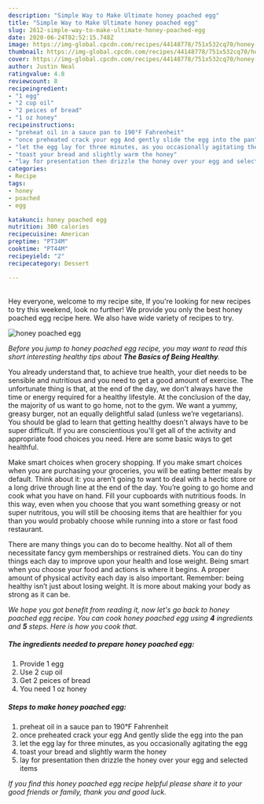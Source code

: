 ```yaml
---
description: "Simple Way to Make Ultimate honey poached egg"
title: "Simple Way to Make Ultimate honey poached egg"
slug: 2612-simple-way-to-make-ultimate-honey-poached-egg
date: 2020-06-24T02:52:15.748Z
image: https://img-global.cpcdn.com/recipes/44148778/751x532cq70/honey-poached-egg-recipe-main-photo.jpg
thumbnail: https://img-global.cpcdn.com/recipes/44148778/751x532cq70/honey-poached-egg-recipe-main-photo.jpg
cover: https://img-global.cpcdn.com/recipes/44148778/751x532cq70/honey-poached-egg-recipe-main-photo.jpg
author: Justin Neal
ratingvalue: 4.8
reviewcount: 8
recipeingredient:
- "1 egg"
- "2 cup oil"
- "2 peices of bread"
- "1 oz honey"
recipeinstructions:
- "preheat oil in a sauce pan to 190°F Fahrenheit"
- "once preheated crack your egg And gently slide the egg into the pan"
- "let the egg lay for three minutes, as you occasionally agitating the egg"
- "toast your bread and slightly warm the honey"
- "lay for presentation then drizzle the honey over your egg and selected items"
categories:
- Recipe
tags:
- honey
- poached
- egg

katakunci: honey poached egg 
nutrition: 300 calories
recipecuisine: American
preptime: "PT34M"
cooktime: "PT44M"
recipeyield: "2"
recipecategory: Dessert

---
```

<br>
Hey everyone, welcome to my recipe site, If you're looking for new recipes to try this weekend, look no further! We provide you only the best honey poached egg recipe here. We also have wide variety of recipes to try.
<br>


![honey poached egg](https://img-global.cpcdn.com/recipes/44148778/751x532cq70/honey-poached-egg-recipe-main-photo.jpg)

<i>Before you jump to honey poached egg recipe, you may want to read this short interesting healthy tips about <strong>The Basics of Being Healthy</strong>.</i>

You already understand that, to achieve true health, your diet needs to be sensible and nutritious and you need to get a good amount of exercise. The unfortunate thing is that, at the end of the day, we don't always have the time or energy required for a healthy lifestyle. At the conclusion of the day, the majority of us want to go home, not to the gym. We want a yummy, greasy burger, not an equally delightful salad (unless we’re vegetarians). You should be glad to learn that getting healthy doesn't always have to be super difficult. If you are conscientious you'll get all of the activity and appropriate food choices you need. Here are some basic ways to get healthful.

Make smart choices when grocery shopping. If you make smart choices when you are purchasing your groceries, you will be eating better meals by default. Think about it: you aren’t going to want to deal with a hectic store or a long drive through line at the end of the day. You’re going to go home and cook what you have on hand. Fill your cupboards with nutritious foods. In this way, even when you choose that you want something greasy or not super nutritous, you will still be choosing items that are healthier for you than you would probably choose while running into a store or fast food restaurant.

There are many things you can do to become healthy. Not all of them necessitate fancy gym memberships or restrained diets. You can do tiny things each day to improve upon your health and lose weight. Being smart when you choose your food and actions is where it begins. A proper amount of physical activity each day is also important. Remember: being healthy isn’t just about losing weight. It is more about making your body as strong as it can be. 


<i>We hope you got benefit from reading it, now let's go back to honey poached egg recipe. You can cook honey poached egg using <strong>4</strong> ingredients and <strong>5</strong> steps. Here is how you cook that.
</i>

##### The ingredients needed to prepare honey poached egg:

1. Provide 1 egg
1. Use 2 cup oil
1. Get 2 peices of bread
1. You need 1 oz honey


##### Steps to make honey poached egg:

1. preheat oil in a sauce pan to 190°F Fahrenheit
1. once preheated crack your egg And gently slide the egg into the pan
1. let the egg lay for three minutes, as you occasionally agitating the egg
1. toast your bread and slightly warm the honey
1. lay for presentation then drizzle the honey over your egg and selected items


<i>If you find this honey poached egg recipe helpful please share it to your good friends or family, thank you and good luck.</i>
